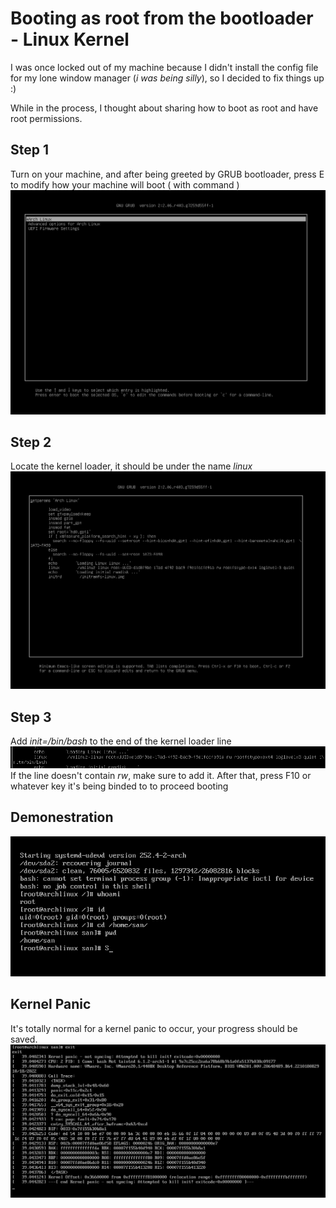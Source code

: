 # Booting as root from the bootloader - Linux Kernel

I was once locked out of my machine because I didn't install the config file for my lone window manager (*i was being silly*), so I decided to fix things up :)

While in the process, I thought about sharing how to boot as root and have root permissions.
## Step 1
Turn on your machine, and after being greeted by GRUB bootloader, press E to modify how your machine will boot ( with command )
![1](https://raw.githubusercontent.com/0x7ax/linux-boot-as-root/main/1.png)
## Step 2
Locate the kernel loader, it should be under the name *linux*
![2](https://raw.githubusercontent.com/0x7ax/linux-boot-as-root/main/2.png)
## Step 3
Add *init=/bin/bash* to the end of the kernel loader line
![3](https://raw.githubusercontent.com/0x7ax/linux-boot-as-root/main/3.png)
If the line doesn't contain *rw*, make sure to add it.
After that, press F10 or whatever key it's being binded to to proceed booting
## Demonestration
![4](https://raw.githubusercontent.com/0x7ax/linux-boot-as-root/main/4.png)
## Kernel Panic
It's totally normal for a kernel panic to occur, your progress should be saved.
![5](https://github.com/0x7ax/linux-boot-as-root/blob/main/5.png)
